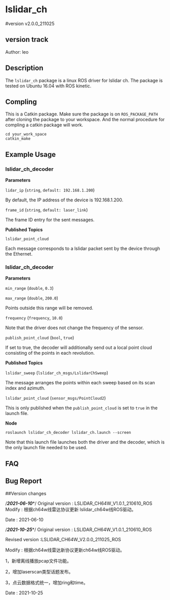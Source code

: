 # lslidar_ch
#version v2.0.0_211025

## version track
Author: leo



## Description
The `lslidar_ch` package is a linux ROS driver for lslidar ch.
The package is tested on Ubuntu 16.04 with ROS kinetic.

## Compling
This is a Catkin package. Make sure the package is on `ROS_PACKAGE_PATH` after cloning the package to your workspace. And the normal procedure for compling a catkin package will work.

```
cd your_work_space
catkin_make 
```

## Example Usage

### lslidar_ch_decoder

**Parameters**

`lidar_ip` (`string`, `default: 192.168.1.200`)

By default, the IP address of the device is 192.168.1.200.

`frame_id` (`string`, `default: laser_link`)

The frame ID entry for the sent messages.

**Published Topics**

`lslidar_point_cloud`

Each message corresponds to a lslidar packet sent by the device through the Ethernet.

### lslidar_ch_decoder

**Parameters**

`min_range` (`double`, `0.3`)

`max_range` (`double`, `200.0`)

Points outside this range will be removed.

`frequency` (`frequency`, `10.0`)

Note that the driver does not change the frequency of the sensor. 

`publish_point_cloud` (`bool`, `true`)

If set to true, the decoder will additionally send out a local point cloud consisting of the points in each revolution.

**Published Topics**

`lslidar_sweep` (`lslidar_ch_msgs/LslidarChSweep`)

The message arranges the points within each sweep based on its scan index and azimuth.

`lslidar_point_cloud` (`sensor_msgs/PointCloud2`)

This is only published when the `publish_point_cloud` is set to `true` in the launch file.

**Node**

```
roslaunch lslidar_ch_decoder lslidar_ch.launch --screen
```

Note that this launch file launches both the driver and the decoder, which is the only launch file needed to be used.


## FAQ


## Bug Report

##Version changes

/***********2021-06-10************/
Original version : LSLIDAR_CH64W_V1.0.1_210610_ROS
Modify  		 : 根据ch64w线雷达协议更新 lslidar_ch64w线ROS驱动。				

Date			 : 2021-06-10



/***********2021-10-25************/
Original version : LSLIDAR_CH64W_V1.0.1_210610_ROS

Revised version  :LSLIDAR_CH64W_V2.0.0_211025_ROS

Modify  		 :  根据ch64w线雷达新协议更新ch64w线ROS驱动。	

1，新增离线播放pcap文件功能。

2，增加laserscan类型话题发布。

3，点云数据格式统一，增加ring和time。			

Date			 : 2021-10-25